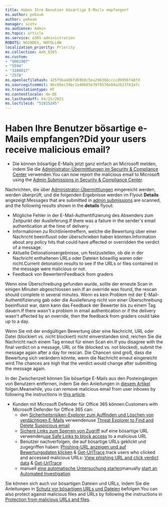 ```yaml
---
title: Haben Ihre Benutzer bösartige E-Mails empfangen?
ms.author: pebaum
author: pebaum
manager: scotv
ms.audience: Admin
ms.topic: article
ms.service: o365-administration
ROBOTS: NOINDEX, NOFOLLOW
localization_priority: Priority
ms.collection: Adm_O365
ms.custom:
- "9002907"
- "5594"
- "3100017"
- "2578"
ms.openlocfilehash: 425f9ba488fd69b8c5ea29636bccccd995bf48fd
ms.sourcegitcommit: 8bc60ec34bc1e40685e3976576e04a2623f63a7c
ms.translationtype: HT
ms.contentlocale: de-DE
ms.lasthandoff: 04/15/2021
ms.locfileid: "51815245"
---
```

# <a name="did-your-users-receive-malicious-email"></a><span data-ttu-id="3a193-102">Haben Ihre Benutzer bösartige e-Mails empfangen?</span><span class="sxs-lookup"><span data-stu-id="3a193-102">Did your users receive malicious email?</span></span>

- <span data-ttu-id="3a193-103">Die können bösartige E-Mails jetzt ganz einfach an Microsoft melden, indem Sie die [Administrator-Übermittlungen im Security & Compliance Center](https://sip.protection.office.com/reportsubmission) verwenden.</span><span class="sxs-lookup"><span data-stu-id="3a193-103">You can now report the malicious email to Microsoft using the [Admin Submissions in Security & Compliance Center](https://sip.protection.office.com/reportsubmission).</span></span>

<span data-ttu-id="3a193-104">Nachrichten, die über [Administrator-Übermittlungen](https://sip.protection.office.com/reportsubmission) eingereicht werden, werden überprüft, und die folgenden Ergebnisse werden im Flyout **Details** angezeigt:</span><span class="sxs-lookup"><span data-stu-id="3a193-104">Messages that are submitted in [admin submissions](https://sip.protection.office.com/reportsubmission) are scanned, and the following results shown in the **details** flyout:</span></span>

- <span data-ttu-id="3a193-105">Mögliche Fehler in der E-Mail-Authentifizierung des Absenders zum Zeitpunkt der Auslieferung.</span><span class="sxs-lookup"><span data-stu-id="3a193-105">If there was a failure in the sender's email authentication at the time of delivery.</span></span>
- <span data-ttu-id="3a193-106">Informationen zu Richtlinientreffern, welche die Bewertung über einer Nachricht beeinflusst oder überschrieben haben könnten.</span><span class="sxs-lookup"><span data-stu-id="3a193-106">Information about any policy hits that could have affected or overridden the verdict of a message.</span></span>
- <span data-ttu-id="3a193-107">Aktuelle Detonationsergebnisse, um festzustellen, ob die in der Nachricht enthaltenen URLs oder Dateien böswillig waren oder nicht.</span><span class="sxs-lookup"><span data-stu-id="3a193-107">Current detonation results to see if the URLs or files contained in the message were malicious or not.</span></span>
- <span data-ttu-id="3a193-108">Feedback von Bewertern</span><span class="sxs-lookup"><span data-stu-id="3a193-108">Feedback from graders</span></span>

<span data-ttu-id="3a193-109">Wenn eine Überschreibung gefunden wurde, sollte der erneute Scan in einigen Minuten abgeschlossen sein.</span><span class="sxs-lookup"><span data-stu-id="3a193-109">If an override was found, the rescan should complete in several minutes.</span></span> <span data-ttu-id="3a193-110">Wenn es kein Problem mit der E-Mail-Authentifizierung gab oder die Auslieferung nicht von einer Überschreibung beeinflusst war, dann kann das Feedback der Bewerter bis zu einem Tag dauern.</span><span class="sxs-lookup"><span data-stu-id="3a193-110">If there wasn't a problem in email authentication or if the delivery wasn't affected by an override, then the feedback from graders could take up to a day.</span></span>

<span data-ttu-id="3a193-111">Wenn Sie mit der endgültigen Bewertung über eine Nachricht, URL oder Datei (blockiert vs. nicht blockiert) nicht einverstanden sind, reichen Sie die Nachricht nach einem Tag erneut für einen Scan ein.</span><span class="sxs-lookup"><span data-stu-id="3a193-111">If you disagree with the final verdict on a message, URL or file (blocked vs. not blocked), submit the message again after a day for rescan.</span></span> <span data-ttu-id="3a193-112">Die Chancen sind groß, dass die Bewertung sich verändern könnte, wenn die Nachricht erneut eingereicht wird.</span><span class="sxs-lookup"><span data-stu-id="3a193-112">The chances are high that the verdict would change after submitting the message again.</span></span>

<span data-ttu-id="3a193-113">In der Zwischenzeit können Sie bösartige E-Mails aus den Posteingängen von Benutzern entfernen, indem Sie den Anleitungen in [diesem Artikel](https://docs.microsoft.com/microsoft-365/compliance/search-for-and-delete-messages-in-your-organization) folgen.</span><span class="sxs-lookup"><span data-stu-id="3a193-113">Meanwhile, you can remove malicious email from user inboxes by following the instructions in [this article](https://docs.microsoft.com/microsoft-365/compliance/search-for-and-delete-messages-in-your-organization).</span></span>

- <span data-ttu-id="3a193-114">Kunden mit Microsoft Defender für Office 365 können:</span><span class="sxs-lookup"><span data-stu-id="3a193-114">Customers with Microsoft Defender for Office 365 can:</span></span>
    - <span data-ttu-id="3a193-115">den [Sicherheitsrisiken-Explorer zum Auffinden und Löschen von verdächtigen E-Mails](https://docs.microsoft.com/microsoft-365/security/office-365-security/investigate-malicious-email-that-was-delivered) verwenden</span><span class="sxs-lookup"><span data-stu-id="3a193-115">use [Threat Explorer to Find and Delete Suspicious email](https://docs.microsoft.com/microsoft-365/security/office-365-security/investigate-malicious-email-that-was-delivered)</span></span>
    - <span data-ttu-id="3a193-116">[Sichere Links zum Sperren von Zugriff](https://docs.microsoft.com/microsoft-365/security/office-365-security/atp-safe-links) auf eine bösartige URL verwenden</span><span class="sxs-lookup"><span data-stu-id="3a193-116">[use Safe Links to block access](https://docs.microsoft.com/microsoft-365/security/office-365-security/atp-safe-links) to a malicious URL</span></span>
    - <span data-ttu-id="3a193-117">Benutzer nachverfolgen, die auf bösartige URLs geklickt und zugegriffen haben: [Phishing-URL anzeigen und auf Bewertungsdaten klicken](https://docs.microsoft.com/microsoft-365/security/office-365-security/threat-explorer) & [Get-UrlTrace](https://docs.microsoft.com/powershell/module/exchange/get-urltrace).</span><span class="sxs-lookup"><span data-stu-id="3a193-117">track users who clicked and accessed malicious URLs: [View phishing URL and click verdict data](https://docs.microsoft.com/microsoft-365/security/office-365-security/threat-explorer) & [Get-UrlTrace](https://docs.microsoft.com/powershell/module/exchange/get-urltrace)</span></span>
    - <span data-ttu-id="3a193-118">manuell [eine automatische Untersuchung starten](https://docs.microsoft.com/microsoft-365/security/office-365-security/automated-investigation-response-office)</span><span class="sxs-lookup"><span data-stu-id="3a193-118">manually [start an Automated Investigation](https://docs.microsoft.com/microsoft-365/security/office-365-security/automated-investigation-response-office)</span></span>

<span data-ttu-id="3a193-119">Sie können sich auch vor bösartigen Dateien und URLs, indem Sie die Anleitungen in [Schutz vor bösartigen URLs und Dateien](https://docs.microsoft.com/microsoft-365/security/office-365-security/protect-against-threats) befolgen.</span><span class="sxs-lookup"><span data-stu-id="3a193-119">You can also protect against malicious files and URLs by following the instructions in [Protection from malicious URLs and files](https://docs.microsoft.com/microsoft-365/security/office-365-security/protect-against-threats).</span></span>